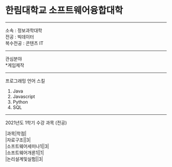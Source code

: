 # 한림대학교 소프트웨어융합대학   

--- 

소속 : 정보과학대학   
전공 : 빅데이터   
복수전공 : 콘텐츠 IT

---

관심분야   
*게임제작

---

프로그래밍 언어 스킬   
1. Java
2. Javascript
3. Python
4. SQL   

---

2021년도 1학기 수강 과목 (전공)

|과목|학점|   
|자료구조||3|   
|소프트웨어세미나1||3|   
|소프트웨어개론1||1|   
|논리설계및실험||3|   
